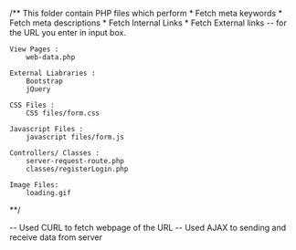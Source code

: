 /**
	This folder contain PHP files which perform 
		* Fetch meta keywords
		* Fetch meta descriptions
		* Fetch Internal Links
		* Fetch External links
	   -- for the URL you enter in input box.

	View Pages :
		web-data.php

	External Liabraries :
		Bootstrap
		jQuery

	CSS Files :
		CSS files/form.css

	Javascript Files :
		javascript files/form.js

	Controllers/ Classes :
		server-request-route.php
		classes/registerLogin.php 
    
    Image Files:
    	loading.gif
**/

-- Used CURL to fetch webpage of the URL 
-- Used AJAX to sending and receive data from server
